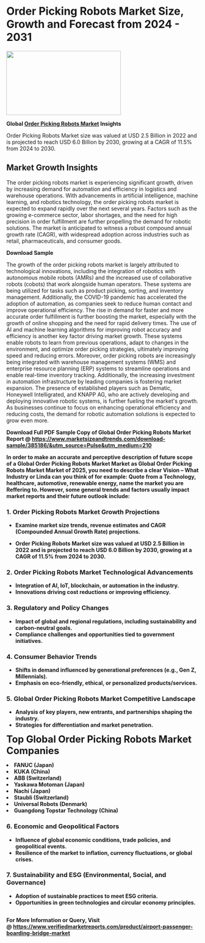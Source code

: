 <H1>Order Picking Robots Market Size, Growth and Forecast from 2024 - 2031</H1><img class="aligncenter size-medium wp-image-584254" src="https://thirdeyenews.in/wp-content/uploads/2024/09/Global-Market-Research-300x168.jpeg" alt="" width="300" height="168" /><p><strong>Global&nbsp;<a href="https://www.marketsizeandtrends.com/download-sample/385186/&amp;utm_source=Pulse&amp;utm_medium=210">Order Picking Robots Market</a> Insights</strong></p><p>Order Picking Robots Market size was valued at USD 2.5 Billion in 2022 and is projected to reach USD 6.0 Billion by 2030, growing at a CAGR of 11.5% from 2024 to 2030.</p><p><h2>Market Growth Insights</h2> <p>The order picking robots market is experiencing significant growth, driven by increasing demand for automation and efficiency in logistics and warehouse operations. With advancements in artificial intelligence, machine learning, and robotics technology, the order picking robots market is expected to expand rapidly over the next several years. Factors such as the growing e-commerce sector, labor shortages, and the need for high precision in order fulfillment are further propelling the demand for robotic solutions. The market is anticipated to witness a robust compound annual growth rate (CAGR), with widespread adoption across industries such as retail, pharmaceuticals, and consumer goods.</p> <p><strong>Download Sample</strong></p> <p>The growth of the order picking robots market is largely attributed to technological innovations, including the integration of robotics with autonomous mobile robots (AMRs) and the increased use of collaborative robots (cobots) that work alongside human operators. These systems are being utilized for tasks such as product picking, sorting, and inventory management. Additionally, the COVID-19 pandemic has accelerated the adoption of automation, as companies seek to reduce human contact and improve operational efficiency. The rise in demand for faster and more accurate order fulfillment is further boosting the market, especially with the growth of online shopping and the need for rapid delivery times. The use of AI and machine learning algorithms for improving robot accuracy and efficiency is another key factor driving market growth. These systems enable robots to learn from previous operations, adapt to changes in the environment, and optimize order picking strategies, ultimately improving speed and reducing errors. Moreover, order picking robots are increasingly being integrated with warehouse management systems (WMS) and enterprise resource planning (ERP) systems to streamline operations and enable real-time inventory tracking. Additionally, the increasing investment in automation infrastructure by leading companies is fostering market expansion. The presence of established players such as Dematic, Honeywell Intelligrated, and KNAPP AG, who are actively developing and deploying innovative robotic systems, is further fueling the market's growth. As businesses continue to focus on enhancing operational efficiency and reducing costs, the demand for robotic automation solutions is expected to grow even more. <p><strong></p><p><span class=""><strong>Download Full PDF Sample Copy of Global Order Picking Robots Market Report</strong> @ <a href="https://www.marketsizeandtrends.com/download-sample/385186/&amp;utm_source=Pulse&amp;utm_medium=210" target="_blank">https://www.marketsizeandtrends.com/download-sample/385186/&amp;utm_source=Pulse&amp;utm_medium=210</a></span></p><p>In order to make an accurate and perceptive description of future scope of a Global&nbsp;Order Picking Robots Market Market as Global&nbsp;Order Picking Robots Market Market of 2025, you need to describe a clear Vision &ndash; What Industry or Linda can you think of for example: Quote from a Technology, healthcare, automotive, renewable energy, name the market you are Reffering to. However, some general trends and factors usually impact market reports and their future outlook include:</p><h3>1.&nbsp;<strong>Order Picking Robots Market Growth Projections</strong></h3><ul><li>Examine market size trends, revenue estimates and CAGR (Compounded Annual Growth Rate) projections.</li><li><p>Order Picking Robots Market size was valued at USD 2.5 Billion in 2022 and is projected to reach USD 6.0 Billion by 2030, growing at a CAGR of 11.5% from 2024 to 2030.</p></li></ul><h3>2.&nbsp;<strong>Order Picking Robots Market Technological Advancements</strong></h3><ul><li>Integration of AI, IoT, blockchain, or automation in the industry.</li><li>Innovations driving cost reductions or improving efficiency.</li></ul><h3>3.&nbsp;<strong>Regulatory and Policy Changes</strong></h3><ul><li>Impact of global and regional regulations, including sustainability and carbon-neutral goals.</li><li>Compliance challenges and opportunities tied to government initiatives.</li></ul><h3>4.&nbsp;<strong>Consumer Behavior Trends</strong></h3><ul><li>Shifts in demand influenced by generational preferences (e.g., Gen Z, Millennials).</li><li>Emphasis on eco-friendly, ethical, or personalized products/services.</li></ul><h3>5.&nbsp;<strong>Global Order Picking Robots Market Competitive Landscape</strong></h3><ul><li>Analysis of key players, new entrants, and partnerships shaping the industry.</li><li>Strategies for differentiation and market penetration.</li></ul><p data-pm-slice="1 1 []"><span style="color: inherit; font-family: inherit; font-size: 25px;">Top Global Order Picking Robots Market Companies</span></p><div class="" data-test-id=""><p><li>FANUC (Japan)</li><li> KUKA (China)</li><li> ABB (Switzerland)</li><li> Yaskawa Motoman (Japan)</li><li> Nachi (Japan)</li><li> Staubli (Switzerland)</li><li> Universal Robots (Denmark)</li><li> Guangdong Topstar Technology (China)</li></p></div><h3>6.&nbsp;<strong>Economic and Geopolitical Factors</strong></h3><ul><li>Influence of global economic conditions, trade policies, and geopolitical events.</li><li>Resilience of the market to inflation, currency fluctuations, or global crises.</li></ul><h3>7.&nbsp;<strong>Sustainability and ESG (Environmental, Social, and Governance)</strong></h3><ul><li>Adoption of sustainable practices to meet ESG criteria.</li><li>Opportunities in green technologies and circular economy principles.</li></ul><h2><strong style="font-size: 14px;">For More Information or Query, Visit @&nbsp;</strong><a style="background-color: #ffffff; font-size: 14px;" href="https://www.marketsizeandtrends.com/report/order-picking-robots-market/" target="_blank">https://www.verifiedmarketreports.com/product/airport-passenger-boarding-bridge-market</a></h2>
